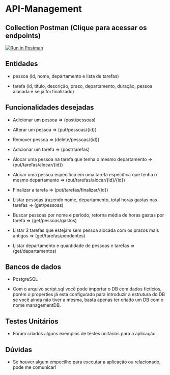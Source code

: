 # API-Management

## Collection Postman (Clique para acessar os endpoints)
[![Run in Postman](https://run.pstmn.io/button.svg)](https://app.getpostman.com/run-collection/23327087-d95d7560-ef0b-4e9c-84fa-9844a4016aab?action=collection%2Ffork&source=rip_markdown&collection-url=entityId%3D23327087-d95d7560-ef0b-4e9c-84fa-9844a4016aab%26entityType%3Dcollection%26workspaceId%3D08fdd035-8650-414e-9d3c-7a4827205d4e)

## Entidades

- pessoa (id, nome, departamento e lista de tarefas)

- tarefa (id, título, descrição, prazo, departamento, duração, pessoa alocada e se já foi finalizado)

## Funcionalidades desejadas

- Adicionar um pessoa => (post/pessoas)

- Alterar um pessoa => (put/pessoas/{id})

- Remover pessoa => (delete/pessoas/{id})

- Adicionar um tarefa => (post/tarefas)

- Alocar uma pessoa na tarefa que tenha o mesmo departamento => (put/tarefas/alocar/{id})

- Alocar uma pessoa específica em uma tarefa específica que tenha o mesmo departamento => (put/tarefas/alocar/{id}/{id})

- Finalizar a tarefa => (put/tarefas/finalizar/{id})

- Listar pessoas trazendo nome, departamento, total horas gastas nas tarefas => (get/pessoas)

- Buscar pessoas por nome e período, retorna média de horas gastas por tarefa => (get/pessoas/gastos)

- Listar 3 tarefas que estejam sem pessoa alocada com os prazos mais antigos => (get/tarefas/pendentes)

- Listar departamento e quantidade de pessoas e tarefas => (get/departamentos)

## Bancos de dados

- PostgreSQL
  
- Com o arquivo script.sql você pode importar o DB com dados fictícios, porém o properties já está configurado para introduzir a estrutura do DB se você ainda não tiver a mesma, basta apenas ter criado um DB com o nome managementDB.

## Testes Unitários
- Foram criados alguns exemplos de testes unitários para a aplicação.

## Dúvidas
- Se houver algum empecilho para executar a aplicação ou relacionado, pode me comunicar!
